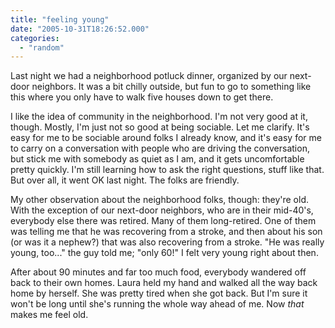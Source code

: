 ```yaml
---
title: "feeling young"
date: "2005-10-31T18:26:52.000"
categories: 
  - "random"
---
```


Last night we had a neighborhood potluck dinner, organized by our next-door neighbors. It was a bit chilly outside, but fun to go to something like this where you only have to walk five houses down to get there.

I like the idea of community in the neighborhood. I'm not very good at it, though. Mostly, I'm just not so good at being sociable. Let me clarify. It's easy for me to be sociable around folks I already know, and it's easy for me to carry on a conversation with people who are driving the conversation, but stick me with somebody as quiet as I am, and it gets uncomfortable pretty quickly. I'm still learning how to ask the right questions, stuff like that. But over all, it went OK last night. The folks are friendly.

My other observation about the neighborhood folks, though: they're old. With the exception of our next-door neighbors, who are in their mid-40's, everybody else there was retired. Many of them long-retired. One of them was telling me that he was recovering from a stroke, and then about his son (or was it a nephew?) that was also recovering from a stroke. "He was really young, too..." the guy told me; "only 60!" I felt very young right about then.

After about 90 minutes and far too much food, everybody wandered off back to their own homes. Laura held my hand and walked all the way back home by herself. She was pretty tired when she got back. But I'm sure it won't be long until she's running the whole way ahead of me. Now _that_ makes me feel old.
